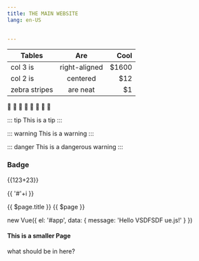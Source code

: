 ```yaml
---
title: THE MAIN WEBSITE
lang: en-US
 

---
```


| Tables        | Are           | Cool  |
| ------------- |:-------------:| -----:|
| col 3 is      | right-aligned | $1600 |
| col 2 is      | centered      |   $12 |
| zebra stripes | are neat      |    $1 |

:tada: :100:
:tada: :100:
:tada: :100:
:tada: :100:

::: tip
This is a tip
:::

::: warning
This is a warning
:::

::: danger
This is a dangerous warning
:::
### Badge <Badge text="This is Cool" type="warn"/> <Badge text="cooler than you"/>
{{123+23}}

<span v-for="i in 33">{{ '#'+i }} </span>

{{ $page.title }}
{{ $page }}

new Vue({
  el: '#app',
  data: {
    message: 'Hello VSDFSDF ue.js!'
  }
})
#### This is a smaller Page
what should be in here?
